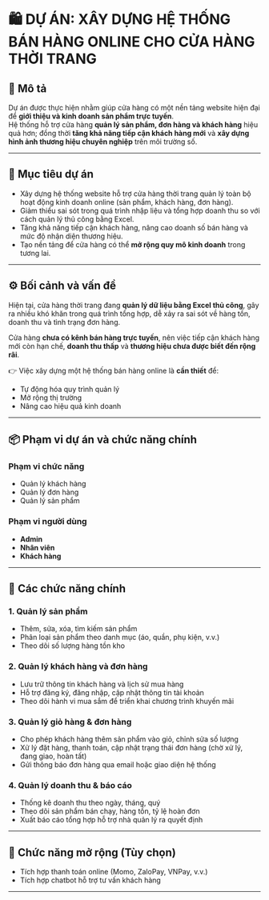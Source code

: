 # 🛍️ DỰ ÁN: XÂY DỰNG HỆ THỐNG BÁN HÀNG ONLINE CHO CỬA HÀNG THỜI TRANG

## 📝 Mô tả

Dự án được thực hiện nhằm giúp cửa hàng có một nền tảng website hiện đại để **giới thiệu và kinh doanh sản phẩm trực tuyến**.  
Hệ thống hỗ trợ cửa hàng **quản lý sản phẩm, đơn hàng và khách hàng** hiệu quả hơn; đồng thời **tăng khả năng tiếp cận khách hàng mới** và **xây dựng hình ảnh thương hiệu chuyên nghiệp** trên môi trường số.

---

## 🎯 Mục tiêu dự án

- Xây dựng hệ thống website hỗ trợ cửa hàng thời trang quản lý toàn bộ hoạt động kinh doanh online (sản phẩm, khách hàng, đơn hàng).  
- Giảm thiểu sai sót trong quá trình nhập liệu và tổng hợp doanh thu so với cách quản lý thủ công bằng Excel.  
- Tăng khả năng tiếp cận khách hàng, nâng cao doanh số bán hàng và mức độ nhận diện thương hiệu.  
- Tạo nền tảng để cửa hàng có thể **mở rộng quy mô kinh doanh** trong tương lai.

---

## ⚙️ Bối cảnh và vấn đề

Hiện tại, cửa hàng thời trang đang **quản lý dữ liệu bằng Excel thủ công**, gây ra nhiều khó khăn trong quá trình tổng hợp, dễ xảy ra sai sót về hàng tồn, doanh thu và tình trạng đơn hàng.  

Cửa hàng **chưa có kênh bán hàng trực tuyến**, nên việc tiếp cận khách hàng mới còn hạn chế, **doanh thu thấp** và **thương hiệu chưa được biết đến rộng rãi**.  

👉 Việc xây dựng một hệ thống bán hàng online là **cần thiết** để:
- Tự động hóa quy trình quản lý  
- Mở rộng thị trường  
- Nâng cao hiệu quả kinh doanh

---

## 📦 Phạm vi dự án và chức năng chính

### Phạm vi chức năng
- Quản lý khách hàng  
- Quản lý đơn hàng  
- Quản lý sản phẩm  

### Phạm vi người dùng
- **Admin**  
- **Nhân viên**  
- **Khách hàng**

---

## 🔧 Các chức năng chính

### 1. Quản lý sản phẩm
- Thêm, sửa, xóa, tìm kiếm sản phẩm  
- Phân loại sản phẩm theo danh mục (áo, quần, phụ kiện, v.v.)  
- Theo dõi số lượng hàng tồn kho  

### 2. Quản lý khách hàng và đơn hàng
- Lưu trữ thông tin khách hàng và lịch sử mua hàng  
- Hỗ trợ đăng ký, đăng nhập, cập nhật thông tin tài khoản  
- Theo dõi hành vi mua sắm để triển khai chương trình khuyến mãi  

### 3. Quản lý giỏ hàng & đơn hàng
- Cho phép khách hàng thêm sản phẩm vào giỏ, chỉnh sửa số lượng  
- Xử lý đặt hàng, thanh toán, cập nhật trạng thái đơn hàng (chờ xử lý, đang giao, hoàn tất)  
- Gửi thông báo đơn hàng qua email hoặc giao diện hệ thống  

### 4. Quản lý doanh thu & báo cáo
- Thống kê doanh thu theo ngày, tháng, quý  
- Theo dõi sản phẩm bán chạy, hàng tồn, tỷ lệ hoàn đơn  
- Xuất báo cáo tổng hợp hỗ trợ nhà quản lý ra quyết định  

---

## 🚀 Chức năng mở rộng (Tùy chọn)
- Tích hợp thanh toán online (Momo, ZaloPay, VNPay, v.v.)  
- Tích hợp chatbot hỗ trợ tư vấn khách hàng  

---
